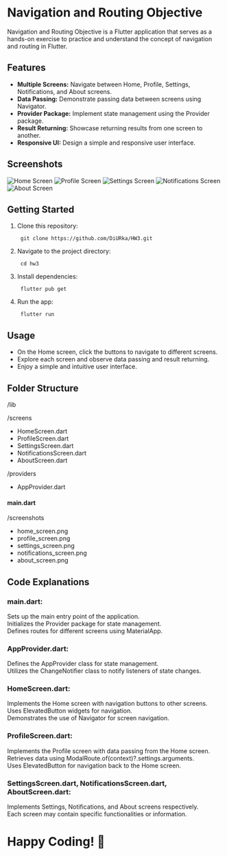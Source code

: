 # Navigation and Routing Objective

Navigation and Routing Objective is a Flutter application that serves as a hands-on exercise to practice and understand the concept of navigation and routing in Flutter.

## Features

- **Multiple Screens:** Navigate between Home, Profile, Settings, Notifications, and About screens.
- **Data Passing:** Demonstrate passing data between screens using Navigator.
- **Provider Package:** Implement state management using the Provider package.
- **Result Returning:** Showcase returning results from one screen to another.
- **Responsive UI:** Design a simple and responsive user interface.

## Screenshots

![Home Screen](screenshots/home_screen.png)
![Profile Screen](screenshots/profile_screen.png)
![Settings Screen](screenshots/settings_screen.png)
![Notifications Screen](screenshots/notifications_screen.png)
![About Screen](screenshots/about_screen.png)

## Getting Started

1. Clone this repository:  

        git clone https://github.com/DiURka/HW3.git
2. Navigate to the project directory:  

        cd hw3
3. Install dependencies:  

        flutter pub get
4. Run the app:  

        flutter run

## Usage

- On the Home screen, click the buttons to navigate to different screens.
- Explore each screen and observe data passing and result returning.
- Enjoy a simple and intuitive user interface.

## Folder Structure
/lib  

  /screens  

  - HomeScreen.dart  
  - ProfileScreen.dart  
  - SettingsScreen.dart  
  - NotificationsScreen.dart  
  - AboutScreen.dart  

/providers  

  - AppProvider.dart  

#### main.dart  



/screenshots  

- home_screen.png  
- profile_screen.png  
- settings_screen.png  
- notifications_screen.png  
- about_screen.png  

## Code Explanations  
### main.dart:  

Sets up the main entry point of the application.  
Initializes the Provider package for state management.  
Defines routes for different screens using MaterialApp.  

### AppProvider.dart:  

Defines the AppProvider class for state management.  
Utilizes the ChangeNotifier class to notify listeners of state changes.  

### HomeScreen.dart:  

Implements the Home screen with navigation buttons to other screens.  
Uses ElevatedButton widgets for navigation.  
Demonstrates the use of Navigator for screen navigation.  

### ProfileScreen.dart:  

Implements the Profile screen with data passing from the Home screen.  
Retrieves data using ModalRoute.of(context)?.settings.arguments.  
Uses ElevatedButton for navigation back to the Home screen.  

### SettingsScreen.dart, NotificationsScreen.dart, AboutScreen.dart:  

Implements Settings, Notifications, and About screens respectively.  
Each screen may contain specific functionalities or information.  


# Happy Coding! 🚀